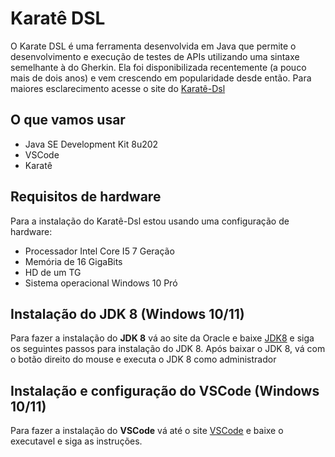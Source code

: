 # Karatê DSL
O Karate DSL é uma ferramenta desenvolvida em Java que permite o desenvolvimento e execução de testes de APIs utilizando uma sintaxe semelhante à do Gherkin. Ela foi disponibilizada recentemente (a pouco mais de dois anos) e vem crescendo em popularidade desde então. Para maiores esclarecimento acesse o site do [Karatê-Dsl](https://github.com/karatelabs/karate)

## O que vamos usar

* Java SE Development Kit 8u202
* VSCode
* Karatê

## Requisitos de hardware

Para a instalação do Karatê-Dsl estou usando uma configuração de hardware:

* Processador Intel Core I5 7 Geração
* Memória de 16 GigaBits
* HD de um TG
* Sistema operacional Windows 10 Pró

## Instalação do JDK 8 (Windows 10/11)

Para fazer a instalação do **JDK 8** vá ao site da Oracle e baixe [JDK8](https://www.oracle.com/java/technologies/downloads/) e siga os seguintes passos para instalação do JDK 8.
Após baixar o JDK 8, vá com o botão direito do mouse e executa o JDK 8 como administrador

## Instalação e configuração do VSCode (Windows 10/11)

Para fazer a instalação do **VSCode** vá até o site [VSCode](https://code.visualstudio.com/) e baixe o executavel e siga as instruções.   


